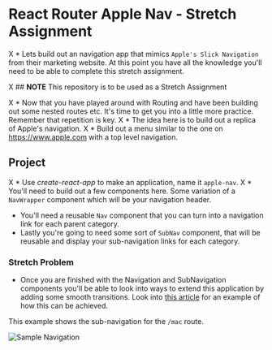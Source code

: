 # React Router Apple Nav - Stretch Assignment

X * Lets build out an navigation app that mimics `Apple's Slick Navigation` from their marketing website. At this point you have all the knowledge you'll need to be able to complete this stretch assignment.

X ## **NOTE** This repository is to be used as a Stretch Assignment

X * Now that you have played around with Routing and have been building out some nested routes etc. It's time to get you into a little more practice. Remember that repetition is key.
X * The idea here is to build out a replica of Apple's navigation.
X * Build out a menu similar to the one on https://www.apple.com with a top level navigation.

## Project

X * Use _create-react-app_ to make an application, name it `apple-nav`.
X * You'll need to build out a few components here. Some variation of a `NavWrapper` component which will be your navigation header.
* You'll need a reusable `Nav` component that you can turn into a navigation link for each parent category.
* Lastly you're going to need some sort of `SubNav` component, that will be reusable and display your sub-navigation links for each category.

### Stretch Problem

* Once you are finished with the Navigation and SubNavigation components you'll be able to look into ways to extend this application by adding some smooth transitions. Look into [this article](https://hackernoon.com/animated-page-transitions-with-react-router-4-reacttransitiongroup-and-animated-1ca17bd97a1a) for an example of how this can be achieved.

This example shows the sub-navigation for the `/mac` route.

![Sample Navigation](images/sample.png)
